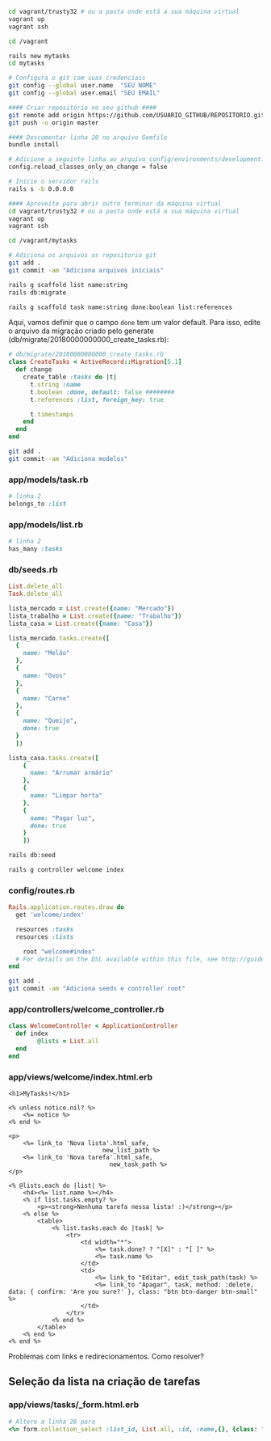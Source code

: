 ```bash
cd vagrant/trusty32 # ou a pasta onde está a sua máquina virtual
vagrant up
vagrant ssh

cd /vagrant

rails new mytasks
cd mytasks

# Configura o git com suas credenciais
git config --global user.name  "SEU NOME"
git config --global user.email "SEU EMAIL"

#### Criar repositório no seu github ####
git remote add origin https://github.com/USUARIO_GITHUB/REPOSITORIO.git
git push -u origin master

#### Descomentar linha 20 no arquivo Gemfile
bundle install

# Adicione a seguinte linha ao arquivo config/environments/development.rb
config.reload_classes_only_on_change = false

# Inicie o servidor rails
rails s -b 0.0.0.0

#### Aproveite para abrir outro terminar da máquina virtual
cd vagrant/trusty32 # ou a pasta onde está a sua máquina virtual
vagrant up
vagrant ssh

cd /vagrant/mytasks

# Adiciona os arquivos os repositorio git
git add .
git commit -am "Adiciona arquivos iniciais"

rails g scaffold list name:string
rails db:migrate

rails g scaffold task name:string done:boolean list:references
```

Aqui, vamos definir que o campo `done` tem um valor default. Para isso, edite o arquivo da migração criado pelo generate (db/migrate/20180000000000_create_tasks.rb):

```ruby
# db/migrate/20180000000000_create_tasks.rb
class CreateTasks < ActiveRecord::Migration[5.1]
  def change
    create_table :tasks do |t|
      t.string :name
      t.boolean :done, default: false ########                   
      t.references :list, foreign_key: true

      t.timestamps
    end
  end
end
```

```bash
git add .
git commit -am "Adiciona modelos"
```

### app/models/task.rb
```ruby
# linha 2
belongs_to :list
```

### app/models/list.rb
```ruby
# linha 2
has_many :tasks
```

### db/seeds.rb
```ruby
List.delete_all
Task.delete_all

lista_mercado = List.create({name: "Mercado"})
lista_trabalho = List.create({name: "Trabalho"})
lista_casa = List.create({name: "Casa"})

lista_mercado.tasks.create([
  {
    name: "Melão"
  },
  {
    name: "Ovos"
  },
  {
    name: "Carne"
  },
  {
    name: "Queijo",
    done: true
  }
  ])

lista_casa.tasks.create([
    {
      name: "Arrumar armário"
    },
    {
      name: "Limpar horta"
    },
    {
      name: "Pagar luz",
      done: true
    }
    ])
```

```bash
rails db:seed
```

```bash
rails g controller welcome index
```

### config/routes.rb
```ruby
Rails.application.routes.draw do
  get 'welcome/index'

  resources :tasks
  resources :lists

	root "welcome#index"
  # For details on the DSL available within this file, see http://guides.rubyonrails.org/routing.html
end
```

```bash
git add .
git commit -am "Adiciona seeds e controller root"
```

### app/controllers/welcome_controller.rb
```ruby
class WelcomeController < ApplicationController
  def index
		@lists = List.all
  end
end
```

### app/views/welcome/index.html.erb
```erb
<h1>MyTasks!</h1>

<% unless notice.nil? %>
	<%= notice %>
<% end %>

<p>
	<%= link_to 'Nova lista'.html_safe,
						  new_list_path %>
	<%= link_to 'Nova tarefa'.html_safe,
							new_task_path %>
</p>

<% @lists.each do |list| %>
	<h4><%= list.name %></h4>
	<% if list.tasks.empty? %>
		<p><strong>Nenhuma tarefa nessa lista! :)</strong></p>
	<% else %>
		<table>
			<% list.tasks.each do |task| %>
				<tr>
					<td width="*">
						<%= task.done? ? "[X]" : "[ ]" %>
						<%= task.name %>
					</td>
					<td>
						<%= link_to "Editar", edit_task_path(task) %>
						<%= link_to "Apagar", task, method: :delete, data: { confirm: 'Are you sure?' }, class: "btn btn-danger btn-small" %>
					</td>
				</tr>
			<% end %>
		</table>
	<% end %>
<% end %>
```

Problemas com links e redirecionamentos. Como resolver?

## Seleção da lista na criação de tarefas

### app/views/tasks/_form.html.erb
```ruby
# Altere a linha 26 para
<%= form.collection_select :list_id, List.all, :id, :name,{}, {class: "form-control"} %>
```

